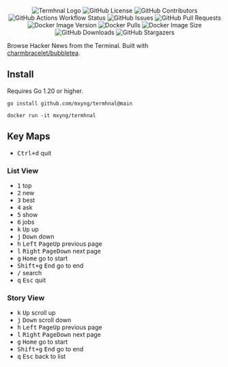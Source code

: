<p align="center">
  <img alt="Termhnal Logo" src="https://github.com/user-attachments/assets/12071c2e-0aa0-453d-88e4-cc5517ddc01a">
  <img alt="GitHub License" src="https://img.shields.io/github/license/mxyng/termhnal">
  <img alt="GitHub Contributors" src="https://img.shields.io/github/contributors/mxyng/termhnal">
  <img alt="GitHub Actions Workflow Status" src="https://img.shields.io/github/actions/workflow/status/mxyng/termhnal/build.yaml">
  <img alt="GitHub Issues" src="https://img.shields.io/github/issues/mxyng/termhnal">
  <img alt="GitHub Pull Requests" src="https://img.shields.io/github/issues-pr/mxyng/termhnal">
  <img alt="Docker Image Version" src="https://img.shields.io/docker/v/mxyng/termhnal">
  <img alt="Docker Pulls" src="https://img.shields.io/docker/pulls/mxyng/termhnal">
  <img alt="Docker Image Size" src="https://img.shields.io/docker/image-size/mxyng/termhnal">
  <img alt="GitHub Downloads" src="https://img.shields.io/github/downloads/mxyng/termhnal/total">
  <img alt="GitHub Stargazers" src="https://img.shields.io/github/stars/mxyng/termhnal">
</p>

Browse Hacker News from the Terminal. Built with [charmbracelet/bubbletea](https://github.com/charmbracelet/bubbletea).

## Install

Requires Go 1.20 or higher.

```shell
go install github.com/mxyng/termhnal@main
```

```shell
docker run -it mxyng/termhnal
```

## Key Maps

- <kbd>Ctrl+d</kbd> quit

### List View

- <kbd>1</kbd> top
- <kbd>2</kbd> new
- <kbd>3</kbd> best
- <kbd>4</kbd> ask
- <kbd>5</kbd> show
- <kbd>6</kbd> jobs
- <kbd>k</kbd> <kbd>Up</kbd> up
- <kbd>j</kbd> <kbd>Down</kbd> down
- <kbd>h</kbd> <kbd>Left</kbd> <kbd>PageUp</kbd> previous page
- <kbd>l</kbd> <kbd>Right</kbd> <kbd>PageDown</kbd> next page
- <kbd>g</kbd> <kbd>Home</kbd> go to start
- <kbd>Shift+g</kbd> <kbd>End</kbd> go to end
- <kbd>/</kbd> search
- <kbd>q</kbd> <kbd>Esc</kbd> quit

### Story View

- <kbd>k</kbd> <kbd>Up</kbd> scroll up
- <kbd>j</kbd> <kbd>Down</kbd> scroll down
- <kbd>h</kbd> <kbd>Left</kbd> <kbd>PageUp</kbd> previous page
- <kbd>l</kbd> <kbd>Right</kbd> <kbd>PageDown</kbd> next page
- <kbd>g</kbd> <kbd>Home</kbd> go to start
- <kbd>Shift+g</kbd> <kbd>End</kbd> go to end
- <kbd>q</kbd> <kbd>Esc</kbd> back to list
